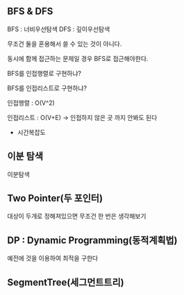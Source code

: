 
## BFS & DFS
BFS : 너비우선탐색
DFS : 깊이우선탐색

무조건 둘을 혼용해서 쓸 수 있는 것이 아니다.

동시에 함께 접근하는 문제일 경우 BFS로 접근해야한다.

BFS를 인접행렬로 구현하냐?

BFS를 인접리스트로 구현하냐?

인접행렬 : O(V^2)

인접리스트 : O(V+E) -> 인접하지 않은 곳 까지 안봐도 된다

* 시간복잡도

## 이분 탐색
이분탐색

## Two Pointer(두 포인터)
대상이 두개로 정해져있으면 무조건 한 번은 생각해보기

## DP : Dynamic Programming(동적계획법)
예전에 것을 이용하여 최적을 구한다

## SegmentTree(세그먼트트리)

